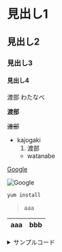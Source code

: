 # 見出し1
## 見出し2
### 見出し3
#### 見出し4


渡部
わたなべ

**渡部**

~~渡部~~

- kajogaki
  1. 渡部
  - watanabe

[Google](https://www.google.com/?hl=ja)

![Google](https://www.google.com/?hl=ja)
```
yum install
```

> aaa

|aaa|bbb|
|--|--|

<details>
  <summary>
    サンプルコード
  </summary>
    <div>
```
puts 'Hello, World'
```  
    </div>
   </details>

